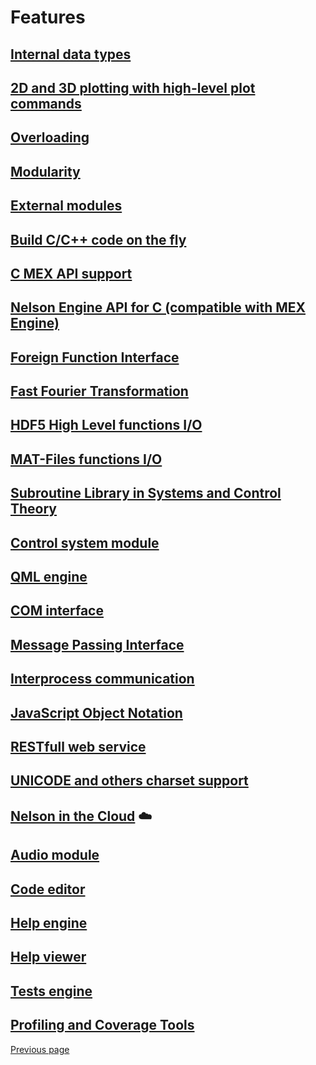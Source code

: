 # Features

## [Internal data types](TYPES.md)

## [2D and 3D plotting with high-level plot commands](PLOTS.md)

## [Overloading](OVERLOADING.md)

## [Modularity](MODULARITY.md)

## [External modules](EXTERNAL_MODULE.md)

## [Build C/C++ code on the fly](BUILD_C_CPP_ON_FLY.md)

## [C MEX API support](MEX.md)

## [Nelson Engine API for C (compatible with MEX Engine)](MEX_ENGINE.md)

## [Foreign Function Interface](FFI.md)

## [Fast Fourier Transformation](FFTW.md)

## [HDF5 High Level functions I/O](HDF5.md)

## [MAT-Files functions I/O](MATIO.md)

## [Subroutine Library in Systems and Control Theory](SLICOT.md)

## [Control system module](CONTROL.md)

## [QML engine](QML_ENGINE.md)

## [COM interface](COM_INTERFACE.md)

## [Message Passing Interface](MPI.md)

## [Interprocess communication](IPC.md)

## [JavaScript Object Notation](JSON.md)

## [RESTfull web service](REST.md)

## [UNICODE and others charset support](CHARSET.md)

## [Nelson in the Cloud](CLOUD.md) ☁️

## [Audio module](AUDIO.md)

## [Code editor](CODE_EDITOR.md)

## [Help engine](HELPENGINE.md)

## [Help viewer](HELPVIEWER.md)

## [Tests engine](TESTSENGINE.md)

## [Profiling and Coverage Tools](PROFILER.md)

[Previous page](README.md)
